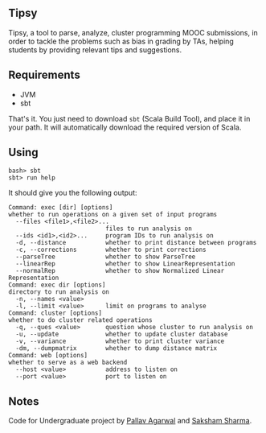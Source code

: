 Tipsy
-----

Tipsy, a tool to parse, analyze, cluster programming MOOC submissions,  in order to tackle the problems such as bias in grading by TAs, helping students by providing relevant tips and suggestions.

## Requirements
* JVM
* sbt

That's it. You just need to download `sbt` (Scala Build Tool), and place it in your path. It will automatically download the required version of Scala.

## Using
```
bash> sbt
sbt> run help
```

It should give you the following output:

```
Command: exec [dir] [options]
whether to run operations on a given set of input programs
  --files <file1>,<file2>...
                           files to run analysis on
  --ids <id1>,<id2>...     program IDs to run analysis on
  -d, --distance           whether to print distance between programs
  -c, --corrections        whether to print corrections
  --parseTree              whether to show ParseTree
  --linearRep              whether to show LinearRepresentation
  --normalRep              whether to show Normalized Linear Representation
Command: exec dir [options]
directory to run analysis on
  -n, --names <value>
  -l, --limit <value>      limit on programs to analyse
Command: cluster [options]
whether to do cluster related operations
  -q, --ques <value>       question whose cluster to run analysis on
  -u, --update             whether to update cluster database
  -v, --variance           whether to print cluster variance
  -dm, --dumpmatrix        whether to dump distance matrix
Command: web [options]
whether to serve as a web backend
  --host <value>           address to listen on
  --port <value>           port to listen on
```

## Notes
Code for Undergraduate project by [Pallav Agarwal](https://github.com/pallavagarwal07) and [Saksham Sharma](https://github.com/sakshamsharma).
